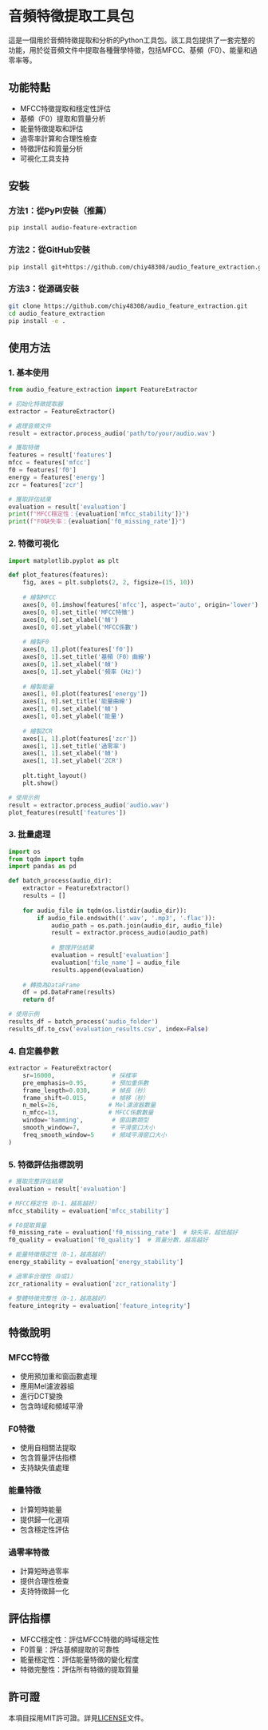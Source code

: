 # 音頻特徵提取工具包

這是一個用於音頻特徵提取和分析的Python工具包。該工具包提供了一套完整的功能，用於從音頻文件中提取各種聲學特徵，包括MFCC、基頻（F0）、能量和過零率等。

## 功能特點

- MFCC特徵提取和穩定性評估
- 基頻（F0）提取和質量分析
- 能量特徵提取和評估
- 過零率計算和合理性檢查
- 特徵評估和質量分析
- 可視化工具支持

## 安裝

### 方法1：從PyPI安裝（推薦）

```bash
pip install audio-feature-extraction
```

### 方法2：從GitHub安裝

```bash
pip install git+https://github.com/chiy48308/audio_feature_extraction.git
```

### 方法3：從源碼安裝

```bash
git clone https://github.com/chiy48308/audio_feature_extraction.git
cd audio_feature_extraction
pip install -e .
```

## 使用方法

### 1. 基本使用

```python
from audio_feature_extraction import FeatureExtractor

# 初始化特徵提取器
extractor = FeatureExtractor()

# 處理音頻文件
result = extractor.process_audio('path/to/your/audio.wav')

# 獲取特徵
features = result['features']
mfcc = features['mfcc']
f0 = features['f0']
energy = features['energy']
zcr = features['zcr']

# 獲取評估結果
evaluation = result['evaluation']
print(f"MFCC穩定性：{evaluation['mfcc_stability']}")
print(f"F0缺失率：{evaluation['f0_missing_rate']}")
```

### 2. 特徵可視化

```python
import matplotlib.pyplot as plt

def plot_features(features):
    fig, axes = plt.subplots(2, 2, figsize=(15, 10))
    
    # 繪製MFCC
    axes[0, 0].imshow(features['mfcc'], aspect='auto', origin='lower')
    axes[0, 0].set_title('MFCC特徵')
    axes[0, 0].set_xlabel('幀')
    axes[0, 0].set_ylabel('MFCC係數')
    
    # 繪製F0
    axes[0, 1].plot(features['f0'])
    axes[0, 1].set_title('基頻（F0）曲線')
    axes[0, 1].set_xlabel('幀')
    axes[0, 1].set_ylabel('頻率 (Hz)')
    
    # 繪製能量
    axes[1, 0].plot(features['energy'])
    axes[1, 0].set_title('能量曲線')
    axes[1, 0].set_xlabel('幀')
    axes[1, 0].set_ylabel('能量')
    
    # 繪製ZCR
    axes[1, 1].plot(features['zcr'])
    axes[1, 1].set_title('過零率')
    axes[1, 1].set_xlabel('幀')
    axes[1, 1].set_ylabel('ZCR')
    
    plt.tight_layout()
    plt.show()

# 使用示例
result = extractor.process_audio('audio.wav')
plot_features(result['features'])
```

### 3. 批量處理

```python
import os
from tqdm import tqdm
import pandas as pd

def batch_process(audio_dir):
    extractor = FeatureExtractor()
    results = []
    
    for audio_file in tqdm(os.listdir(audio_dir)):
        if audio_file.endswith(('.wav', '.mp3', '.flac')):
            audio_path = os.path.join(audio_dir, audio_file)
            result = extractor.process_audio(audio_path)
            
            # 整理評估結果
            evaluation = result['evaluation']
            evaluation['file_name'] = audio_file
            results.append(evaluation)
    
    # 轉換為DataFrame
    df = pd.DataFrame(results)
    return df

# 使用示例
results_df = batch_process('audio_folder')
results_df.to_csv('evaluation_results.csv', index=False)
```

### 4. 自定義參數

```python
extractor = FeatureExtractor(
    sr=16000,                # 採樣率
    pre_emphasis=0.95,       # 預加重係數
    frame_length=0.030,      # 幀長（秒）
    frame_shift=0.015,       # 幀移（秒）
    n_mels=26,              # Mel濾波器數量
    n_mfcc=13,              # MFCC係數數量
    window='hamming',        # 窗函數類型
    smooth_window=7,         # 平滑窗口大小
    freq_smooth_window=5     # 頻域平滑窗口大小
)
```

### 5. 特徵評估指標說明

```python
# 獲取完整評估結果
evaluation = result['evaluation']

# MFCC穩定性（0-1，越高越好）
mfcc_stability = evaluation['mfcc_stability']

# F0提取質量
f0_missing_rate = evaluation['f0_missing_rate']  # 缺失率，越低越好
f0_quality = evaluation['f0_quality']  # 質量分數，越高越好

# 能量特徵穩定性（0-1，越高越好）
energy_stability = evaluation['energy_stability']

# 過零率合理性（0或1）
zcr_rationality = evaluation['zcr_rationality']

# 整體特徵完整性（0-1，越高越好）
feature_integrity = evaluation['feature_integrity']
```

## 特徵說明

### MFCC特徵
- 使用預加重和窗函數處理
- 應用Mel濾波器組
- 進行DCT變換
- 包含時域和頻域平滑

### F0特徵
- 使用自相關法提取
- 包含質量評估指標
- 支持缺失值處理

### 能量特徵
- 計算短時能量
- 提供歸一化選項
- 包含穩定性評估

### 過零率特徵
- 計算短時過零率
- 提供合理性檢查
- 支持特徵歸一化

## 評估指標

- MFCC穩定性：評估MFCC特徵的時域穩定性
- F0質量：評估基頻提取的可靠性
- 能量穩定性：評估能量特徵的變化程度
- 特徵完整性：評估所有特徵的提取質量

## 許可證

本項目採用MIT許可證。詳見[LICENSE](LICENSE)文件。 